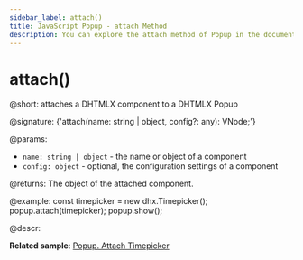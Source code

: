 ```yaml
---
sidebar_label: attach()
title: JavaScript Popup - attach Method 
description: You can explore the attach method of Popup in the documentation of the DHTMLX JavaScript UI library. Browse developer guides and API reference, try out code examples and live demos, and download a free 30-day evaluation version of DHTMLX Suite 7.
---
```


# attach()

@short: attaches a DHTMLX component to a DHTMLX Popup

@signature: {'attach(name: string | object, config?: any): VNode;'}

@params:
- `name: string | object` - the name or object of a component
- `config: object` - optional, the configuration settings of a component

@returns:
The object of the attached component.

@example:
const timepicker = new dhx.Timepicker();
popup.attach(timepicker);
popup.show();

@descr:

**Related sample**: [Popup. Attach Timepicker](https://snippet.dhtmlx.com/7x6hlbqx)
